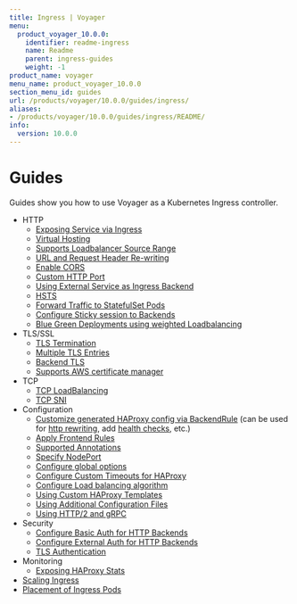 ```yaml
---
title: Ingress | Voyager
menu:
  product_voyager_10.0.0:
    identifier: readme-ingress
    name: Readme
    parent: ingress-guides
    weight: -1
product_name: voyager
menu_name: product_voyager_10.0.0
section_menu_id: guides
url: /products/voyager/10.0.0/guides/ingress/
aliases:
- /products/voyager/10.0.0/guides/ingress/README/
info:
  version: 10.0.0
---
```


# Guides

Guides show you how to use Voyager as a Kubernetes Ingress controller.

- HTTP
  - [Exposing Service via Ingress](/products/voyager/10.0.0/guides/ingress/http/single-service)
  - [Virtual Hosting](/products/voyager/10.0.0/guides/ingress/http/virtual-hosting)
  - [Supports Loadbalancer Source Range](/products/voyager/10.0.0/guides/ingress/http/source-range)
  - [URL and Request Header Re-writing](/products/voyager/10.0.0/guides/ingress/http/rewrite-rules)
  - [Enable CORS](/products/voyager/10.0.0/guides/ingress/http/cors)
  - [Custom HTTP Port](/products/voyager/10.0.0/guides/ingress/http/custom-http-port)
  - [Using External Service as Ingress Backend](/products/voyager/10.0.0/guides/ingress/http/external-svc)
  - [HSTS](/products/voyager/10.0.0/guides/ingress/http/hsts)
  - [Forward Traffic to StatefulSet Pods](/products/voyager/10.0.0/guides/ingress/http/statefulset-pod)
  - [Configure Sticky session to Backends](/products/voyager/10.0.0/guides/ingress/http/sticky-session)
  - [Blue Green Deployments using weighted Loadbalancing](/products/voyager/10.0.0/guides/ingress/http/blue-green-deployment)
- TLS/SSL
  - [TLS Termination](/products/voyager/10.0.0/guides/ingress/tls/overview)
  - [Multiple TLS Entries](/products/voyager/10.0.0/guides/ingress/tls/multiple-tls)
  - [Backend TLS](/products/voyager/10.0.0/guides/ingress/tls/backend-tls)
  - [Supports AWS certificate manager](/products/voyager/10.0.0/guides/ingress/tls/aws-cert-manager)
- TCP
  - [TCP LoadBalancing](/products/voyager/10.0.0/guides/ingress/tcp/overview)
  - [TCP SNI](/products/voyager/10.0.0/guides/ingress/tcp/tcp-sni)
- Configuration
  - [Customize generated HAProxy config via BackendRule](/products/voyager/10.0.0/guides/ingress/configuration/backend-rule) (can be used for [http rewriting](https://www.haproxy.com/doc/aloha/7.0/haproxy/http_rewriting.html), add [health checks](https://www.haproxy.com/doc/aloha/7.0/haproxy/healthchecks.html), etc.)
  - [Apply Frontend Rules](/products/voyager/10.0.0/guides/ingress/configuration/frontend-rule)
  - [Supported Annotations](/products/voyager/10.0.0/guides/ingress/configuration/annotations)
  - [Specify NodePort](/products/voyager/10.0.0/guides/ingress/configuration/node-port)
  - [Configure global options](/products/voyager/10.0.0/guides/ingress/configuration/default-options)
  - [Configure Custom Timeouts for HAProxy](/products/voyager/10.0.0/guides/ingress/configuration/default-timeouts)
  - [Configure Load balancing algorithm](/products/voyager/10.0.0/guides/ingress/configuration/loadbalance-algorithm)
  - [Using Custom HAProxy Templates](/products/voyager/10.0.0/guides/ingress/configuration/custom-templates)
  - [Using Additional Configuration Files](/products/voyager/10.0.0/guides/ingress/configuration/config-volumes)
  - [Using HTTP/2 and gRPC](/products/voyager/10.0.0/guides/ingress/configuration/http-2)
- Security
  - [Configure Basic Auth for HTTP Backends](/products/voyager/10.0.0/guides/ingress/security/basic-auth)
  - [Configure External Auth for HTTP Backends](/products/voyager/10.0.0/guides/ingress/security/oauth)
  - [TLS Authentication](/products/voyager/10.0.0/guides/ingress/security/tls-auth)
- Monitoring
  - [Exposing HAProxy Stats](/products/voyager/10.0.0/guides/ingress/monitoring/haproxy-stats)
- [Scaling Ingress](/products/voyager/10.0.0/guides/ingress/scaling)
- [Placement of Ingress Pods](/products/voyager/10.0.0/guides/ingress/pod-placement)
